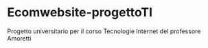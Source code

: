# Ecomwebsite-progettoTI


Progetto universitario per il corso Tecnologie Internet del professore Amoretti
